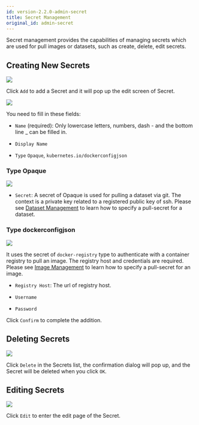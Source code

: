 ```yaml
---
id: version-2.2.0-admin-secret
title: Secret Management
original_id: admin-secret
---
```


Secret management provides the capabilities of managing secrets which are used for pull images or datasets, such as create, delete, edit secrets.

## Creating New Secrets

![](assets/secret_add.png)

Click `Add` to add a Secret and it will pop up the edit screen of Secret.

![](assets/secret_empty.png)

You need to fill in these fields:

+ `Name` (required): Only lowercase letters, numbers, dash - and the bottom line _ can be filled in.

+ `Display Name`

+ `Type` `Opaque`, `kubernetes.io/dockerconfigjson`

### Type Opaque

![](assets/secret_opaque_key.png)

+ `Secret`: A secret of Opaque is used for pulling a dataset via git. The context is a private key related to a registered public key of ssh. Please see [Dataset Management](admin-dataset) to learn how to specify a pull-secret for a dataset.

### Type dockerconfigjson

![](assets/secret_dockerconfigjson.png)

It uses the secret of `docker-registry` type to authenticate with a container registry to pull an image. The registry host and credentials are required. Please see [Image Management](admin-image) to learn how to specify a pull-secret for an image.

+ `Registry Host`: The url of registry host.

+ `Username`

+ `Password`

Click `Confirm` to complete the addition.

## Deleting Secrets

![](assets/secret_delete.png)

Click `Delete` in the Secrets list, the confirmation dialog will pop up, and the Secret will be deleted when you click `OK`.

## Editing Secrets

![](assets/secret_edit.png)

Click `Edit` to enter the edit page of the Secret.
